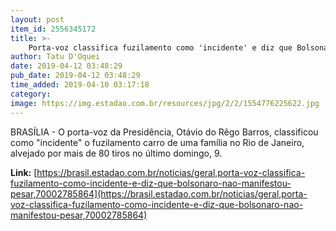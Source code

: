```yaml
---
layout: post
item_id: 2556345172
title: >-
    Porta-voz classifica fuzilamento como 'incidente' e diz que Bolsonaro não manifestou pesar
author: Tatu D'Oquei
date: 2019-04-12 03:48:29
pub_date: 2019-04-12 03:48:29
time_added: 2019-04-10 03:17:18
category: 
image: https://img.estadao.com.br/resources/jpg/2/2/1554776225622.jpg
---
```


BRASÍLIA - O porta-voz da Presidência, Otávio do Rêgo Barros, classificou como "incidente" o fuzilamento carro de uma família no Rio de Janeiro, alvejado por mais de 80 tiros no último domingo, 9.

**Link:** [https://brasil.estadao.com.br/noticias/geral,porta-voz-classifica-fuzilamento-como-incidente-e-diz-que-bolsonaro-nao-manifestou-pesar,70002785864](https://brasil.estadao.com.br/noticias/geral,porta-voz-classifica-fuzilamento-como-incidente-e-diz-que-bolsonaro-nao-manifestou-pesar,70002785864)

